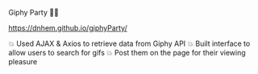Giphy Party 🥳🎊

https://dnhem.github.io/giphyParty/


💥 Used AJAX & Axios to retrieve data from Giphy API
💥 Built interface to allow users to search for gifs
💥 Post them on the page for their viewing pleasure
